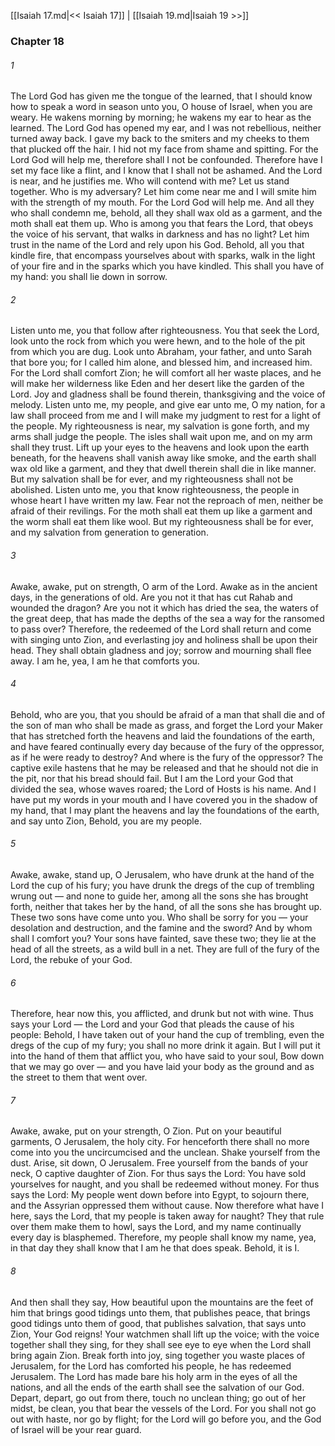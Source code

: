 [[Isaiah 17.md|<< Isaiah 17]]  |  [[Isaiah 19.md|Isaiah 19 >>]]

### Chapter 18
###### 1
The Lord God has given me the tongue of the learned, that I should know how to speak a word in season unto you, O house of Israel, when you are weary. He wakens morning by morning; he wakens my ear to hear as the learned. The Lord God has opened my ear, and I was not rebellious, neither turned away back. I gave my back to the smiters and my cheeks to them that plucked off the hair. I hid not my face from shame and spitting. For the Lord God will help me, therefore shall I not be confounded. Therefore have I set my face like a flint, and I know that I shall not be ashamed. And the Lord is near, and he justifies me. Who will contend with me? Let us stand together. Who is my adversary? Let him come near me and I will smite him with the strength of my mouth. For the Lord God will help me. And all they who shall condemn me, behold, all they shall wax old as a garment, and the moth shall eat them up. Who is among you that fears the Lord, that obeys the voice of his servant, that walks in darkness and has no light? Let him trust in the name of the Lord and rely upon his God. Behold, all you that kindle fire, that encompass yourselves about with sparks, walk in the light of your fire and in the sparks which you have kindled. This shall you have of my hand: you shall lie down in sorrow.

###### 2
Listen unto me, you that follow after righteousness. You that seek the Lord, look unto the rock from which you were hewn, and to the hole of the pit from which you are dug. Look unto Abraham, your father, and unto Sarah that bore you; for I called him alone, and blessed him, and increased him. For the Lord shall comfort Zion; he will comfort all her waste places, and he will make her wilderness like Eden and her desert like the garden of the Lord. Joy and gladness shall be found therein, thanksgiving and the voice of melody. Listen unto me, my people, and give ear unto me, O my nation, for a law shall proceed from me and I will make my judgment to rest for a light of the people. My righteousness is near, my salvation is gone forth, and my arms shall judge the people. The isles shall wait upon me, and on my arm shall they trust. Lift up your eyes to the heavens and look upon the earth beneath, for the heavens shall vanish away like smoke, and the earth shall wax old like a garment, and they that dwell therein shall die in like manner. But my salvation shall be for ever, and my righteousness shall not be abolished. Listen unto me, you that know righteousness, the people in whose heart I have written my law. Fear not the reproach of men, neither be afraid of their revilings. For the moth shall eat them up like a garment and the worm shall eat them like wool. But my righteousness shall be for ever, and my salvation from generation to generation.

###### 3
Awake, awake, put on strength, O arm of the Lord. Awake as in the ancient days, in the generations of old. Are you not it that has cut Rahab and wounded the dragon? Are you not it which has dried the sea, the waters of the great deep, that has made the depths of the sea a way for the ransomed to pass over? Therefore, the redeemed of the Lord shall return and come with singing unto Zion, and everlasting joy and holiness shall be upon their head. They shall obtain gladness and joy; sorrow and mourning shall flee away. I am he, yea, I am he that comforts you.

###### 4
Behold, who are you, that you should be afraid of a man that shall die and of the son of man who shall be made as grass, and forget the Lord your Maker that has stretched forth the heavens and laid the foundations of the earth, and have feared continually every day because of the fury of the oppressor, as if he were ready to destroy? And where is the fury of the oppressor? The captive exile hastens that he may be released and that he should not die in the pit, nor that his bread should fail. But I am the Lord your God that divided the sea, whose waves roared; the Lord of Hosts is his name. And I have put my words in your mouth and I have covered you in the shadow of my hand, that I may plant the heavens and lay the foundations of the earth, and say unto Zion, Behold, you are my people.

###### 5
Awake, awake, stand up, O Jerusalem, who have drunk at the hand of the Lord the cup of his fury; you have drunk the dregs of the cup of trembling wrung out — and none to guide her, among all the sons she has brought forth, neither that takes her by the hand, of all the sons she has brought up. These two sons have come unto you. Who shall be sorry for you — your desolation and destruction, and the famine and the sword? And by whom shall I comfort you? Your sons have fainted, save these two; they lie at the head of all the streets, as a wild bull in a net. They are full of the fury of the Lord, the rebuke of your God.

###### 6
Therefore, hear now this, you afflicted, and drunk but not with wine. Thus says your Lord — the Lord and your God that pleads the cause of his people: Behold, I have taken out of your hand the cup of trembling, even the dregs of the cup of my fury; you shall no more drink it again. But I will put it into the hand of them that afflict you, who have said to your soul, Bow down that we may go over — and you have laid your body as the ground and as the street to them that went over.

###### 7
Awake, awake, put on your strength, O Zion. Put on your beautiful garments, O Jerusalem, the holy city. For henceforth there shall no more come into you the uncircumcised and the unclean. Shake yourself from the dust. Arise, sit down, O Jerusalem. Free yourself from the bands of your neck, O captive daughter of Zion. For thus says the Lord: You have sold yourselves for naught, and you shall be redeemed without money. For thus says the Lord: My people went down before into Egypt, to sojourn there, and the Assyrian oppressed them without cause. Now therefore what have I here, says the Lord, that my people is taken away for naught? They that rule over them make them to howl, says the Lord, and my name continually every day is blasphemed. Therefore, my people shall know my name, yea, in that day they shall know that I am he that does speak. Behold, it is I.

###### 8
And then shall they say, How beautiful upon the mountains are the feet of him that brings good tidings unto them, that publishes peace, that brings good tidings unto them of good, that publishes salvation, that says unto Zion, Your God reigns! Your watchmen shall lift up the voice; with the voice together shall they sing, for they shall see eye to eye when the Lord shall bring again Zion. Break forth into joy, sing together you waste places of Jerusalem, for the Lord has comforted his people, he has redeemed Jerusalem. The Lord has made bare his holy arm in the eyes of all the nations, and all the ends of the earth shall see the salvation of our God. Depart, depart, go out from there, touch no unclean thing; go out of her midst, be clean, you that bear the vessels of the Lord. For you shall not go out with haste, nor go by flight; for the Lord will go before you, and the God of Israel will be your rear guard.